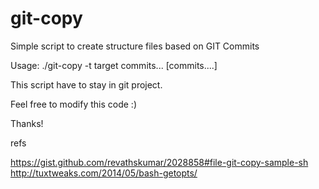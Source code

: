 # git-copy
Simple script to create structure files based on GIT Commits

Usage: ./git-copy -t target commits... [commits....]

This script have to stay in git project.

Feel free to modify this code :)

Thanks!

refs 

https://gist.github.com/revathskumar/2028858#file-git-copy-sample-sh
http://tuxtweaks.com/2014/05/bash-getopts/
